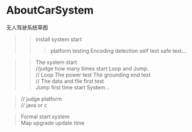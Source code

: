 # AboutCarSystem
无人驾驶系统草图


>
>>install system start                                             </br>
>>> platform testing  Encoding detection  self test  safe test...  </br>
>>>> 

>> The system start                                                </br>
>//judge how many times start Loop and Jump.                       </br>
>// Loop The power test   The grounding end test                   </br>
>// The data and file first test                                   </br>
>> Jump first time start System...                                 </br>

>// judge platform                                                 </br>
>// java or c                                                      </br>

>Formal start system                                               </br>
>Map upgrade update time                                           </br>




